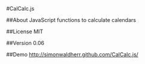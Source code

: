 #CalCalc.js

##About
JavaScript functions to calculate calendars

##License
MIT

##Version
0.06

##Demo
http://simonwaldherr.github.com/CalCalc.js/
